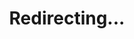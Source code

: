 ---
title: Redirecting...
layout: redirect
sitemap: false
permalink: /participants/Japan
redirect_to: /participants/JPN/
---